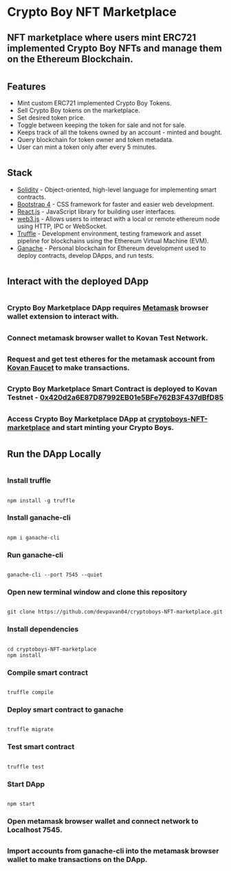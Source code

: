 # Crypto Boy NFT Marketplace
## NFT marketplace where users mint ERC721 implemented Crypto Boy NFTs and manage them on the Ethereum Blockchain.
#
## Features
- Mint custom ERC721 implemented Crypto Boy Tokens.
- Sell Crypto Boy tokens on the marketplace.
- Set desired token price.
- Toggle between keeping the token for sale and not for sale.
- Keeps track of all the tokens owned by an account - minted and bought.
- Query blockchain for token owner and token metadata.
- User can mint a token only after every 5 minutes.
#
## Stack
- [Solidity](https://docs.soliditylang.org/en/v0.7.6/) - Object-oriented, high-level language for implementing smart contracts.
- [Bootstrap 4](https://getbootstrap.com/) - CSS framework for faster and easier web development.
- [React.js](https://reactjs.org/) - JavaScript library for building user interfaces.
- [web3.js](https://web3js.readthedocs.io/en/v1.3.4/) - Allows users to interact with a local or remote ethereum node using HTTP, IPC or WebSocket.
- [Truffle](https://www.trufflesuite.com/truffle) - Development environment, testing framework and asset pipeline for blockchains using the Ethereum Virtual Machine (EVM).
- [Ganache](https://www.trufflesuite.com/ganache) - Personal blockchain for Ethereum development used to deploy contracts, develop DApps, and run tests.
#
## Interact with the deployed DApp
#
### Crypto Boy Marketplace DApp requires [Metamask](https://metamask.io/) browser wallet extension to interact with.
##
### Connect metamask browser wallet to Kovan Test Network.
##
### Request and get test etheres for the metamask account from [Kovan Faucet](https://gitter.im/kovan-testnet/faucet) to make transactions.
##
### Crypto Boy Marketplace Smart Contract is deployed to Kovan Testnet - [0x420d2a6E87D87992EB01e5BFe762B3F437dBfD85](https://kovan.etherscan.io/address/0x420d2a6e87d87992eb01e5bfe762b3f437dbfd85)
##
### Access Crypto Boy Marketplace DApp at [cryptoboys-NFT-marketplace](https://devpavan04.github.io/cryptoboys-NFT-marketplace/#/) and start minting your Crypto Boys.
#
## Run the DApp Locally
#
### Install truffle
##
```
npm install -g truffle
```
### Install ganache-cli
##
```
npm i ganache-cli
```
### Run ganache-cli
##
```
ganache-cli --port 7545 --quiet
```
### Open new terminal window and clone this repository
##
```
git clone https://github.com/devpavan04/cryptoboys-NFT-marketplace.git
```
### Install dependencies
##
```
cd cryptoboys-NFT-marketplace
npm install
```
### Compile smart contract
##
```
truffle compile
```
### Deploy smart contract to ganache
##
```
truffle migrate
```
### Test smart contract
##
```
truffle test
```
### Start DApp
##
```
npm start
```
### Open metamask browser wallet and connect network to Localhost 7545.
##
### Import accounts from ganache-cli into the metamask browser wallet to make transactions on the DApp.
#